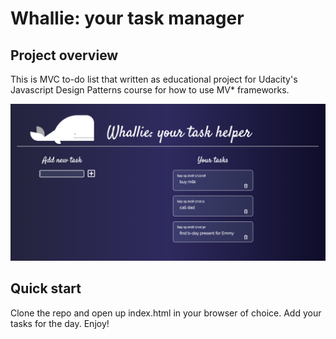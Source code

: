# Whallie: your task manager
## Project overview
This is MVC to-do list that written as educational project for Udacity's Javascript Design Patterns course for how to use MV* frameworks.

![whallie](readme_pics/main.png)

## Quick start
Clone the repo and open up index.html in your browser of choice. Add your tasks for the day. Enjoy!
